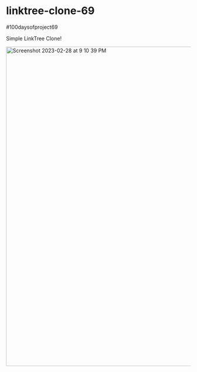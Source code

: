 # linktree-clone-69
#100daysofproject69

Simple LinkTree Clone!


<img width="871" alt="Screenshot 2023-02-28 at 9 10 39 PM" src="https://user-images.githubusercontent.com/91402082/222051419-02fe1f90-a658-49cf-9304-5d393eb0c724.png">
